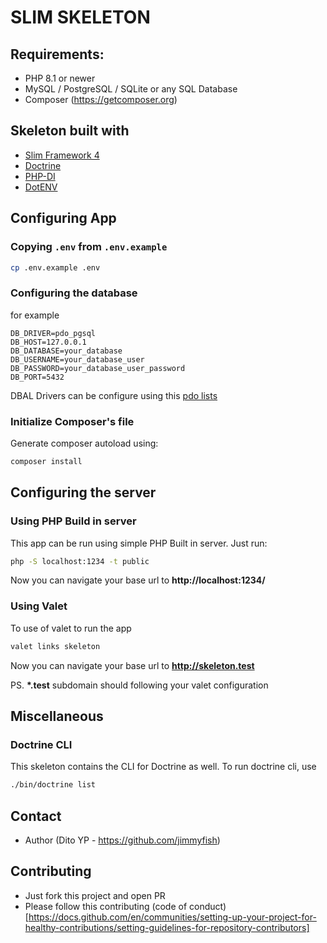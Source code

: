 # SLIM SKELETON

## Requirements:

- PHP 8.1 or newer
- MySQL / PostgreSQL / SQLite or any SQL Database
- Composer (https://getcomposer.org)

## Skeleton built with

- [Slim Framework 4](https://www.slimframework.com/)
- [Doctrine](https://www.doctrine-project.org/index.html)
- [PHP-DI](https://php-di.org)
- [DotENV](https://github.com/vlucas/phpdotenv)

## Configuring App

### Copying `.env` from `.env.example`

```bash
cp .env.example .env
```

### Configuring the database

for example

```dotenv
DB_DRIVER=pdo_pgsql
DB_HOST=127.0.0.1
DB_DATABASE=your_database
DB_USERNAME=your_database_user
DB_PASSWORD=your_database_user_password
DB_PORT=5432
```

DBAL Drivers can be configure using this [pdo lists](https://www.doctrine-project.org/projects/doctrine-dbal/en/4.1/reference/configuration.html)

### Initialize Composer's file

Generate composer autoload using:

```bash
composer install
```

## Configuring the server

### Using PHP Build in server

This app can be run using simple PHP Built in server. Just run:

```bash
php -S localhost:1234 -t public
```

Now you can navigate your base url to **http://localhost:1234/**

### Using Valet

To use of valet to run the app

```bash
valet links skeleton
```

Now you can navigate your base url to **http://skeleton.test**

PS. **\*.test** subdomain should following your valet configuration

## Miscellaneous

### Doctrine CLI

This skeleton contains the CLI for Doctrine as well. To run doctrine cli, use

```bash
./bin/doctrine list
```

## Contact

- Author (Dito YP - https://github.com/jimmyfish)

## Contributing

- Just fork this project and open PR
- Please follow this contributing (code of conduct)[https://docs.github.com/en/communities/setting-up-your-project-for-healthy-contributions/setting-guidelines-for-repository-contributors]
